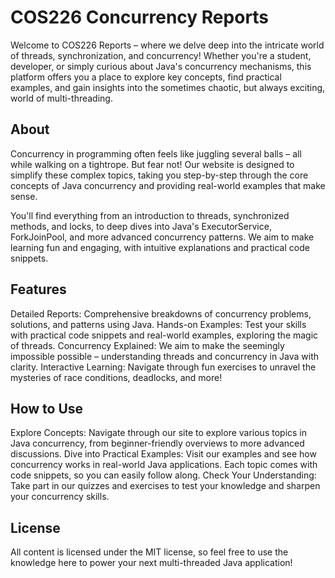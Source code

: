 # COS226 Concurrency Reports
Welcome to COS226 Reports – where we delve deep into the intricate world of threads, synchronization, and concurrency! Whether you're a student, developer, or simply curious about Java's concurrency mechanisms, this platform offers you a place to explore key concepts, find practical examples, and gain insights into the sometimes chaotic, but always exciting, world of multi-threading.

## About
Concurrency in programming often feels like juggling several balls – all while walking on a tightrope. But fear not! Our website is designed to simplify these complex topics, taking you step-by-step through the core concepts of Java concurrency and providing real-world examples that make sense.

You'll find everything from an introduction to threads, synchronized methods, and locks, to deep dives into Java's ExecutorService, ForkJoinPool, and more advanced concurrency patterns. We aim to make learning fun and engaging, with intuitive explanations and practical code snippets.

## Features
Detailed Reports: Comprehensive breakdowns of concurrency problems, solutions, and patterns using Java.
Hands-on Examples: Test your skills with practical code snippets and real-world examples, exploring the magic of threads.
Concurrency Explained: We aim to make the seemingly impossible possible – understanding threads and concurrency in Java with clarity.
Interactive Learning: Navigate through fun exercises to unravel the mysteries of race conditions, deadlocks, and more!
## How to Use
Explore Concepts: Navigate through our site to explore various topics in Java concurrency, from beginner-friendly overviews to more advanced discussions.
Dive into Practical Examples: Visit our examples and see how concurrency works in real-world Java applications. Each topic comes with code snippets, so you can easily follow along.
Check Your Understanding: Take part in our quizzes and exercises to test your knowledge and sharpen your concurrency skills.

## License
All content is licensed under the MIT license, so feel free to use the knowledge here to power your next multi-threaded Java application!
